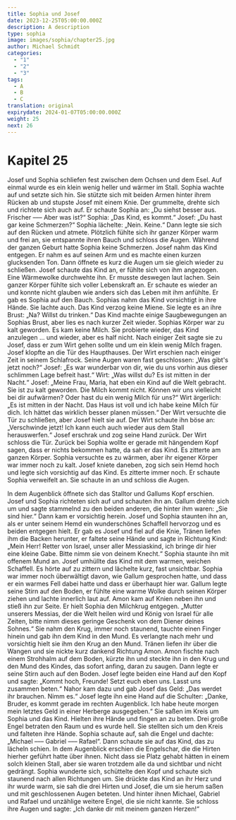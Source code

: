 ```yaml
---
title: Sophia und Josef
date: 2023-12-25T05:00:00.000Z
description: A description
type: sophia
image: images/sophia/chapter25.jpg
author: Michael Schmidt
categories:
  - "1"
  - "2"
  - "3"
tags:
  - A
  - B
  - C
translation: original
expirydate: 2024-01-07T05:00:00.000Z
weight: 25
next: 26
---
```


# Kapitel 25

Josef und Sophia schliefen fest zwischen dem Ochsen und dem Esel.
Auf einmal wurde es ein klein wenig heller und wärmer im Stall.
Sophia wachte auf und setzte sich hin.
Sie stützte sich mit beiden Armen hinter ihrem Rücken ab und stupste Josef mit einem Knie.
Der grummelte, drehte sich und richtete sich auch auf.
Er schaute Sophia an: „Du siehst besser aus.
Frischer ––– Aber was ist?“
Sophia: „Das Kind, es kommt.“
Josef: „Du hast gar keine Schmerzen?“
Sophia lächelte: „Nein.
Keine.“
Dann legte sie sich auf den Rücken und atmete.
Plötzlich fühlte sich ihr ganzer Körper warm und frei an, sie entspannte ihren Bauch und schloss die Augen.
Während der ganzen Geburt hatte Sophia keine Schmerzen.
Josef nahm das Kind entgegen.
Er nahm es auf seinen Arm und es machte einen kurzen glucksenden Ton.
Dann öffnete es kurz die Augen um sie gleich wieder zu schließen.
Josef schaute das Kind an, er fühlte sich von ihm angezogen.
Eine Wärmewolke durchwehte ihn.
Er musste deswegen laut lachen.
Sein ganzer Körper fühlte sich voller Lebenskraft an.
Er schaute es wieder an und konnte nicht glauben wie anders sich das Leben mit ihm anfühlte.
Er gab es Sophia auf den Bauch.
Sophias nahm das Kind vorsichtigt in ihre Hände.
Sie lachte auch.
Das Kind verzog keine Miene.
Sie legte es an ihre Brust: „Na? Willst du trinken.“
Das Kind machte einige Saugbewegungen an Sophias Brust, aber lies es nach kurzer Zeit wieder.
Sophias Körper war zu kalt geworden.
Es kam keine Milch.
Sie probierte wieder, das Kind anzulegen ... und wieder, aber es half nicht.
Nach einiger Zeit sagte sie zu Josef, dass er zum Wirt gehen sollte und um ein klein wenig Milch fragen.
Josef klopfte an die Tür des Haupthauses.
Der Wirt erschien nach einiger Zeit in seinem Schlafrock.
Seine Augen waren fast geschlossen: „Was gibt's jetzt noch?“
Josef: „Es war wunderbar von dir, wie du uns vorhin aus dieser schlimmen Lage befreit hast.“
Wirt: „Was willst du? Es ist mitten in der Nacht.“
Josef: „Meine Frau, Maria, hat eben ein Kind auf die Welt gebracht.
Sie ist zu kalt geworden.
Die Milch kommt nicht.
Können wir uns vielleicht bei dir aufwärmen? Oder hast du ein wenig Milch für uns?“
Wirt ärgerlich: „Es ist mitten in der Nacht.
Das Haus ist voll und ich habe keine Milch für dich.
Ich hättet das wirklich besser planen müssen.“
Der Wirt versuchte die Tür zu schließen, aber Josef hielt sie auf.
Der Wirt schaute ihn böse an: „Verschwinde jetzt! Ich kann euch auch wieder aus dem Stall herauswerfen.“
Josef erschrak und zog seine Hand zurück.
Der Wirt schloss die Tür.
Zurück bei Sophia wollte er gerade mit hängendem Kopf sagen, dass er nichts bekommen hatte, da sah er das Kind.
Es zitterte am ganzen Körper.
Sophia versuchte es zu wärmen, aber ihr eigener Körper war immer noch zu kalt.
Josef kniete daneben, zog sich sein Hemd hoch und legte sich vorsichtig auf das Kind.
Es zitterte immer noch.
Er schaute Sophia verweifelt an.
Sie schaute in an und schloss die Augen.

In dem Augenblick öffnete sich das Stalltor und Gallums Kopf erschien.
Josef und Sophia richteten sich auf und schauten ihn an.
Gallum drehte sich um und sagte stammelnd zu den beiden anderen, die hinter ihm waren: „Sie sind hier.“
Dann kam er vorsichtig herein.
Josef und Sophia staunten ihn an, als er unter seinem Hemd ein wunderschönes Schaffell hervorzog und es beiden entgegen hielt.
Er gab es Josef und fiel auf die Knie, Tränen liefen ihm die Backen herunter, er faltete seine Hände und sagte in Richtung Kind: „Mein Herr! Retter von Israel, unser aller Messiaskind, ich bringe dir hier eine kleine Gabe.
Bitte nimm sie von deinem Knecht.“
Sophia staunte ihn mit offenem Mund an.
Josef umhüllte das Kind mit dem warmen, weichen Schaffell.
Es hörte auf zu zittern und lächelte kurz, fast unsichtbar.
Sophia war immer noch überwältigt davon, wie Gallum gesprochen hatte, und dass er ein warmes Fell dabei hatte und dass er überhaupt hier war.
Gallum legte seine Stirn auf den Boden, er fühlte eine warme Wolke durch seinen Körper ziehen und lachte innerlich laut auf.
Amon kam auf Knien neben ihn und stieß ihn zur Seite.
Er hielt Sophia den Milchkrug entgegen.
„Mutter unserers Messias, der die Welt heilen wird und König von Israel für alle Zeiten, bitte nimm dieses geringe Geschenk von dem Diener deines Sohnes.“
Sie nahm den Krug, immer noch staunend, tauchte einen Finger hinein und gab ihn dem Kind in den Mund.
Es verlangte nach mehr und vorsichtig hielt sie ihm den Krug an den Mund.
Tränen liefen ihr über die Wangen und sie nickte kurz dankend Richtung Amon.
Amon fischte nach einem Strohhalm auf dem Boden, kürzte ihn und steckte ihn in den Krug und den Mund des Kindes, das sofort anfing, daran zu saugen.
Dann legte er seine Stirn auch auf den Boden.
Josef legte beiden eine Hand auf den Kopf und sagte: „Kommt hoch, Freunde! Setzt euch eben uns.
Lasst uns zusammen beten.“
Nahor kam dazu und gab Josef das Geld: „Das werdet ihr brauchen.
Nimm es.“
Josef legte ihn eine Hand auf die Schulter: „Danke, Bruder, es kommt gerade im rechten Augenblick.
Ich habe heute morgen mein letztes Geld in einer Herberge ausgegeben.“
Sie saßen im Kreis um Sophia und das Kind.
Hielten ihre Hände und fingen an zu beten.
Drei große Engel betraten den Raum und es wurde hell.
Sie stellten sich um den Kreis und falteten ihre Hände.
Sophia schaute auf, sah die Engel und dachte: „Michael ––– Gabriel ––– Rafael“.
Dann schaute sie auf das Kind, das zu lächeln schien.
In dem Augenblick erschien die Engelschar, die die Hirten hierher geführt hatte über ihnen.
Nicht dass sie Platz gehabt hätten in einem solch kleinen Stall, aber sie waren trotzdem alle da und sichtbar und nicht gedrängt.
Sophia wunderte sich, schüttelte den Kopf und schaute sich staunend nach allen Richtungen um.
Sie drückte das Kind an ihr Herz und ihr wurde warm, sie sah die drei Hirten und Josef, die um sie herum saßen und mit geschlossenen Augen beteten.
Und hinter ihnen Michael, Gabriel und Rafael und unzählige weitere Engel, die sie nicht kannte.
Sie schloss ihre Augen und sagte: „Ich danke dir mit meinem ganzen Herzen!“
